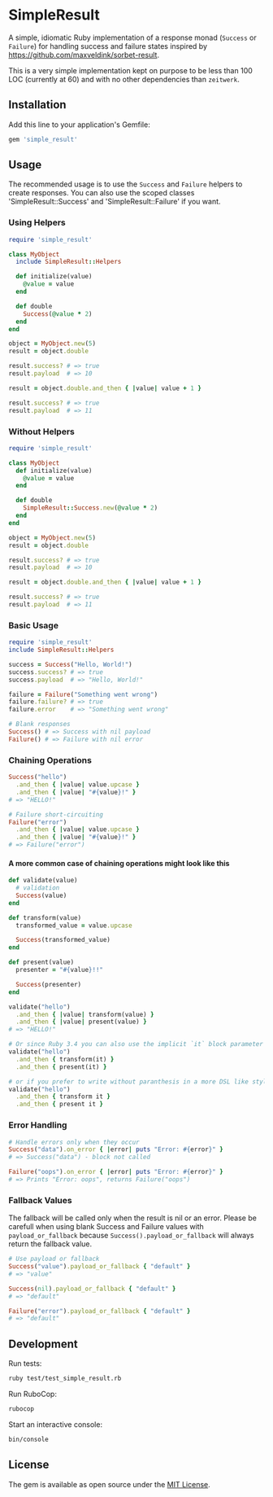 # SimpleResult

A simple, idiomatic Ruby implementation of a response monad (`Success` or `Failure`) for handling success and failure states inspired by https://github.com/maxveldink/sorbet-result.

This is a very simple implementation kept on purpose to be less than 100 LOC (currently at 60) and with no other dependencies than `zeitwerk`.

## Installation

Add this line to your application's Gemfile:

```ruby
gem 'simple_result'
```

## Usage

The recommended usage is to use the `Success` and `Failure` helpers to create responses. You can also use the scoped classes 'SimpleResult::Success' and 'SimpleResult::Failure' if you want.

### Using Helpers

```ruby
require 'simple_result'

class MyObject
  include SimpleResult::Helpers

  def initialize(value)
    @value = value
  end

  def double
    Success(@value * 2)
  end
end

object = MyObject.new(5)
result = object.double

result.success? # => true
result.payload  # => 10

result = object.double.and_then { |value| value + 1 }

result.success? # => true
result.payload  # => 11
```

### Without Helpers

```ruby
require 'simple_result'

class MyObject
  def initialize(value)
    @value = value
  end

  def double
    SimpleResult::Success.new(@value * 2)
  end
end

object = MyObject.new(5)
result = object.double

result.success? # => true
result.payload  # => 10

result = object.double.and_then { |value| value + 1 }

result.success? # => true
result.payload  # => 11
```

### Basic Usage

```ruby
require 'simple_result'
include SimpleResult::Helpers

success = Success("Hello, World!")
success.success? # => true
success.payload  # => "Hello, World!"

failure = Failure("Something went wrong")
failure.failure? # => true
failure.error    # => "Something went wrong"

# Blank responses
Success() # => Success with nil payload
Failure() # => Failure with nil error
```

### Chaining Operations

```ruby
Success("hello")
  .and_then { |value| value.upcase }
  .and_then { |value| "#{value}!" }
# => "HELLO!"

# Failure short-circuiting
Failure("error")
  .and_then { |value| value.upcase }
  .and_then { |value| "#{value}!" }
# => Failure("error")
```

#### A more common case of chaining operations might look like this

```ruby
def validate(value)
  # validation
  Success(value)
end

def transform(value)
  transformed_value = value.upcase

  Success(transformed_value)
end

def present(value)
  presenter = "#{value}!!"

  Success(presenter)
end

validate("hello")
  .and_then { |value| transform(value) }
  .and_then { |value| present(value) }
# => "HELLO!"

# Or since Ruby 3.4 you can also use the implicit `it` block parameter
validate("hello")
  .and_then { transform(it) }
  .and_then { present(it) }

# or if you prefer to write without paranthesis in a more DSL like style:
validate("hello")
  .and_then { transform it }
  .and_then { present it }
```

### Error Handling

```ruby
# Handle errors only when they occur
Success("data").on_error { |error| puts "Error: #{error}" }
# => Success("data") - block not called

Failure("oops").on_error { |error| puts "Error: #{error}" }
# => Prints "Error: oops", returns Failure("oops")
```

### Fallback Values

The fallback will be called only when the result is nil or an error.
Please be carefull when using blank Success and Failure values with `payload_or_fallback` because `Success().payload_or_fallback` will always return the fallback value.

```ruby
# Use payload or fallback
Success("value").payload_or_fallback { "default" }
# => "value"

Success(nil).payload_or_fallback { "default" }
# => "default"

Failure("error").payload_or_fallback { "default" }
# => "default"
```

## Development

Run tests:

```bash
ruby test/test_simple_result.rb
```

Run RuboCop:

```bash
rubocop
```

Start an interactive console:

```bash
bin/console
```

## License

The gem is available as open source under the [MIT License](https://opensource.org/licenses/MIT).
